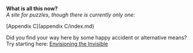 **What is all this now?**\
*A site for puzzles, though there is currently only one:*

[Appendix C](appendix C/index.md)

Did you find your way here by some happy accident or alternative means?\
Try starting here: [Envisioning the Invisible](https://escholarship.org/uc/item/8vn1w4x7)
